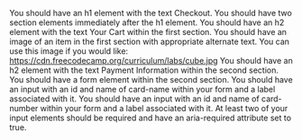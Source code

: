 You should have an h1 element with the text Checkout.
You should have two section elements immediately after the h1 element.
You should have an h2 element with the text Your Cart within the first section.
You should have an image of an item in the first section with appropriate alternate text. You can use this image if you would like: https://cdn.freecodecamp.org/curriculum/labs/cube.jpg
You should have an h2 element with the text Payment Information within the second section.
You should have a form element within the second section.
You should have an input with an id and name of card-name within your form and a label associated with it.
You should have an input with an id and name of card-number within your form and a label associated with it.
At least two of your input elements should be required and have an aria-required attribute set to true.
